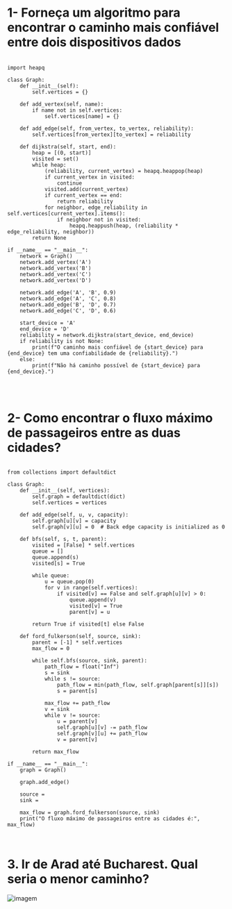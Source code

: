   <h1>1- Forneça um algoritmo para encontrar o caminho mais
confiável entre dois dispositivos dados

</h1>

   <pre> <code>
import heapq

class Graph:
    def __init__(self):
        self.vertices = {}

    def add_vertex(self, name):
        if name not in self.vertices:
            self.vertices[name] = {}

    def add_edge(self, from_vertex, to_vertex, reliability):
        self.vertices[from_vertex][to_vertex] = reliability

    def dijkstra(self, start, end):
        heap = [(0, start)]
        visited = set()
        while heap:
            (reliability, current_vertex) = heapq.heappop(heap)
            if current_vertex in visited:
                continue
            visited.add(current_vertex)
            if current_vertex == end:
                return reliability
            for neighbor, edge_reliability in self.vertices[current_vertex].items():
                if neighbor not in visited:
                    heapq.heappush(heap, (reliability * edge_reliability, neighbor))
        return None

if __name__ == "__main__":
    network = Graph()
    network.add_vertex('A')
    network.add_vertex('B')
    network.add_vertex('C')
    network.add_vertex('D')

    network.add_edge('A', 'B', 0.9)  
    network.add_edge('A', 'C', 0.8)
    network.add_edge('B', 'D', 0.7)
    network.add_edge('C', 'D', 0.6)

    start_device = 'A'
    end_device = 'D'
    reliability = network.dijkstra(start_device, end_device)
    if reliability is not None:
        print(f"O caminho mais confiável de {start_device} para {end_device} tem uma confiabilidade de {reliability}.")
    else:
        print(f"Não há caminho possível de {start_device} para {end_device}.")


    </code> </pre>

  <h1>2- Como encontrar o fluxo máximo de passageiros entre as duas cidades?</h1>

  <pre><code>
from collections import defaultdict

class Graph:
    def __init__(self, vertices):
        self.graph = defaultdict(dict)
        self.vertices = vertices

    def add_edge(self, u, v, capacity):
        self.graph[u][v] = capacity
        self.graph[v][u] = 0  # Back edge capacity is initialized as 0

    def bfs(self, s, t, parent):
        visited = [False] * self.vertices
        queue = []
        queue.append(s)
        visited[s] = True

        while queue:
            u = queue.pop(0)
            for v in range(self.vertices):
                if visited[v] == False and self.graph[u][v] > 0:
                    queue.append(v)
                    visited[v] = True
                    parent[v] = u

        return True if visited[t] else False

    def ford_fulkerson(self, source, sink):
        parent = [-1] * self.vertices
        max_flow = 0

        while self.bfs(source, sink, parent):
            path_flow = float("Inf")
            s = sink
            while s != source:
                path_flow = min(path_flow, self.graph[parent[s]][s])
                s = parent[s]

            max_flow += path_flow
            v = sink
            while v != source:
                u = parent[v]
                self.graph[u][v] -= path_flow
                self.graph[v][u] += path_flow
                v = parent[v]

        return max_flow

if __name__ == "__main__":
    graph = Graph()  

    graph.add_edge()

    source = 
    sink = 

    max_flow = graph.ford_fulkerson(source, sink)
    print("O fluxo máximo de passageiros entre as cidades é:", max_flow)

    </code></pre>

  <h1>3. Ir de Arad até Bucharest. Qual seria o menor caminho?</h1>

  <img src="https://github.com/Luann8/levantamento-ESTRUTURA-DE-DADOS-Aula-Caio-UV-aula-1/assets/133384636/89ae1631-0e4c-462f-8c81-30e21ff6b4d2" alt="imagem">
</body>
